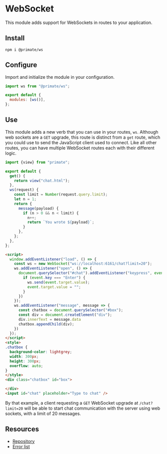 # WebSocket

This module adds support for WebSockets in routes to your application.

## Install

`npm i @primate/ws`

## Configure

Import and initialize the module in your configuration.

```js caption=primate.config.js
import ws from "@primate/ws";

export default {
  modules: [ws()],
};
```

## Use

This module adds a new verb that you can use in your routes, `ws`. Although
web sockets are a `GET` upgrade, this route is distinct from a `get` route,
which you could use to send the JavaScript client used to connect. Like all
other routes, you can have multiple WebSocket routes each with their different
logic.

```js caption=routes/chat.js | GET+WS /chat 
import {view} from "primate";

export default {
  get() {
    return view("chat.html");
  },
  ws(request) {
    const limit = Number(request.query.limit);
    let n = 1;
    return {
      message(payload) {
        if (n > 0 && n < limit) {
          n++;
          return `You wrote ${payload}`;
        }
      },
    };
  },
};
```

```html caption=components/chat.html | chat client
<script>
  window.addEventListener("load", () => {
    const ws = new WebSocket("ws://localhost:6161/chat?limit=20");
    ws.addEventListener("open", () => {
      document.querySelector("#chat").addEventListener("keypress", event => {
        if (event.key === "Enter") {
          ws.send(event.target.value);
          event.target.value = "";
        }
      })
    });
    ws.addEventListener("message", message => {
      const chatbox = document.querySelector("#box");
      const div = document.createElement("div");
      div.innerText = message.data
      chatbox.appendChild(div);
    })
  });
</script>
<style>
.chatbox {
  background-color: lightgrey;
  width: 300px;
  height: 300px;
  overflow: auto;
}
</style>
<div class="chatbox" id="box">

</div>
<input id="chat" placeholder="Type to chat" />
```

By that example, a client requesting a `GET` WebSocket upgrade at
`/chat?limit=20` will be able to start chat communication with the server using
web sockets, with a limit of 20 messages.

## Resources
* [Repository][repo]
* [Error list](/reference/errors/primate/ws)

[repo]: https://github.com/primatejs/primate/tree/master/packages/ws
